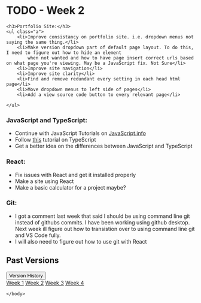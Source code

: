 <html lang="en">
<head>
</head>
<body>
  
<div class="container-fluid">
    <h1>TODO - Week 2</h1>
  
    <h3>Portfolio Site:</h3>
    <ul class="a">
        <li>Improve consistancy on portfolio site. i.e. dropdown menus not saying the same thing.</li>
        <li>Make version dropdown part of default page layout. To do this, I need to figure out how to hide an element
            when not wanted and how to have page insert correct urls based on what page you're viewing. May be a JavaScript fix. Not Sure</li>
        <li>Improve site navigation</li>
        <li>Improve site clarity</li>
        <li>Find and remove redundant every setting in each head html page</li>
        <li>Move dropdown menus to left side of pages</li>
        <li>Add a view source code button to every relevant page</li>
      
    </ul>
 </div>    
      
        
<div class="container-fluid">
    <h3>JavaScript and TypeScript:</h3>
        <ul class="a">
            <li>Continue with JavaScript Tutorials on <a href="JavaScript.info">JavaScript.info</a></li>
            <li>Follow <a href="https://www.typescriptlang.org/docs/handbook/typescript-in-5-minutes.html">this</a> tutorial on TypeScript</li>
            <li>Get a better idea on the differences between JavaScript and TypeScript</li>
        </ul>
</div>
  
<div class="container-fluid">
    <h3>React:</h3>
        <ul class="a">
            <li>Fix issues with React and get it installed properly</li>
            <li>Make a site using React</li>
            <li>Make a basic calculator for a project maybe?</li>
        </ul>
</div>          
        
        
 <div class="container-fluid">
    <h3>Git:</h3>
        <ul class="a">
            <li>I got a comment last week that said I should be using command line git instead of githubs commits. I have been working using github desktop. 
            Next week ill figure out how to transistion over to using command line git and VS Code fully.</li>
            <li>I will also need to figure out how to use git with React</li>
        </ul>
</div>       
        
  <div class="container-fluid">
  <h2>Past Versions</h2>
  
  <div class="dropdown">
    <button type="button" class="btn btn-primary dropdown-toggle" data-toggle="dropdown">
      Version History
    </button>
    <div class="dropdown-menu">
      <a class="dropdown-item" href="https://elliottingey.github.io/Portfolio/TODO">Week 1</a>
      <a class="dropdown-item" href="https://elliottingey.github.io/Portfolio/TODOWeek2">Week 2</a>
      <a class="dropdown-item disabled" href="https://elliottingey.github.io/Portfolio/TODOWeek3">Week 3</a>
      <a class="dropdown-item disabled" href="https://elliottingey.github.io/Portfolio/TODOWeek4">Week 4</a>
    </div>
  </div>
</div>
  
    </body>
  </html>
